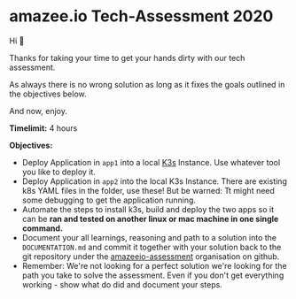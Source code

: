 # amazee.io Tech-Assessment 2020

Hi 👋

Thanks for taking your time to get your hands dirty with our tech assessment.

As always there is no wrong solution as long as it fixes the goals
outlined in the objectives below.

And now, enjoy.

**Timelimit:** 4 hours

**Objectives:**
- Deploy Application in `app1` into a local [K3s](https://k3s.io/) Instance. Use whatever tool you like to deploy it.
- Deploy Application in `app2` into the local K3s Instance. There are existing k8s YAML files in the folder, use these! But be warned: Tt might need some debugging to get the application running.
- Automate the steps to install k3s, build and deploy the two apps so it can be **ran and tested on another linux or mac machine in one single command.**
- Document your all learnings, reasoning and path to a solution into the `DOCUMENTATION.md` and commit it together with your solution back to the git repository under the [amazeeio-assessment](https://github.com/amazeeio-assessment) organisation on github.
- Remember: We're not looking for a perfect solution we're looking for the path you take to solve the assessment. Even if you don't get everything working - show what do did and document your steps.
